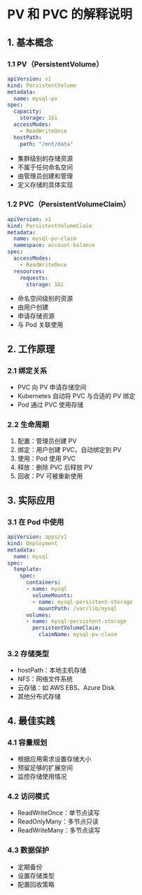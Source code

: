 # PV 和 PVC 的解释说明

## 1. 基本概念

### 1.1 PV（PersistentVolume）
```yaml
apiVersion: v1
kind: PersistentVolume
metadata:
  name: mysql-pv
spec:
  capacity:
    storage: 1Gi
  accessModes:
    - ReadWriteOnce
  hostPath:
    path: "/mnt/data"
```
- 集群级别的存储资源
- 不属于任何命名空间
- 由管理员创建和管理
- 定义存储的具体实现

### 1.2 PVC（PersistentVolumeClaim）
```yaml
apiVersion: v1
kind: PersistentVolumeClaim
metadata:
  name: mysql-pv-claim
  namespace: account-balance
spec:
  accessModes:
    - ReadWriteOnce
  resources:
    requests:
      storage: 1Gi
```
- 命名空间级别的资源
- 由用户创建
- 申请存储资源
- 与 Pod 关联使用

## 2. 工作原理

### 2.1 绑定关系
- PVC 向 PV 申请存储空间
- Kubernetes 自动将 PVC 与合适的 PV 绑定
- Pod 通过 PVC 使用存储

### 2.2 生命周期
1. 配置：管理员创建 PV
2. 绑定：用户创建 PVC，自动绑定到 PV
3. 使用：Pod 使用 PVC
4. 释放：删除 PVC 后释放 PV
5. 回收：PV 可被重新使用

## 3. 实际应用

### 3.1 在 Pod 中使用
```yaml
apiVersion: apps/v1
kind: Deployment
metadata:
  name: mysql
spec:
  template:
    spec:
      containers:
      - name: mysql
        volumeMounts:
        - name: mysql-persistent-storage
          mountPath: /var/lib/mysql
      volumes:
      - name: mysql-persistent-storage
        persistentVolumeClaim:
          claimName: mysql-pv-claim
```

### 3.2 存储类型
- hostPath：本地主机存储
- NFS：网络文件系统
- 云存储：如 AWS EBS、Azure Disk
- 其他分布式存储

## 4. 最佳实践

### 4.1 容量规划
- 根据应用需求设置存储大小
- 预留足够的扩展空间
- 监控存储使用情况

### 4.2 访问模式
- ReadWriteOnce：单节点读写
- ReadOnlyMany：多节点只读
- ReadWriteMany：多节点读写

### 4.3 数据保护
- 定期备份
- 设置存储类型
- 配置回收策略